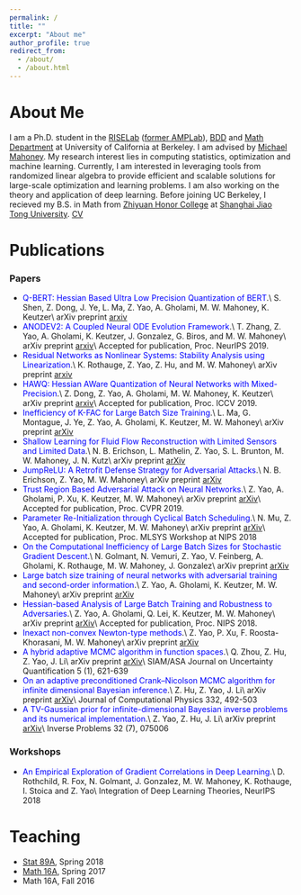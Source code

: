 ```yaml
---
permalink: /
title: ""
excerpt: "About me"
author_profile: true
redirect_from: 
  - /about/
  - /about.html
---
```




About Me
======
I am a Ph.D. student in the [RISELab](https://rise.cs.berkeley.edu/) ([former AMPLab](https://amplab.cs.berkeley.edu)), [BDD](https://deepdrive.berkeley.edu/) and [Math Department](https://math.berkeley.edu/) at University of California at Berkeley. I am advised by [Michael Mahoney](https://www.stat.berkeley.edu/~mmahoney/). My research interest lies in computing statistics, optimization and machine learning. Currently, I am interested in leveraging tools from randomized linear algebra to provide efficient and scalable solutions for large-scale optimization and learning problems. I am also working on the theory and application of deep learning. Before joining UC Berkeley, I recieved my B.S. in Math from [Zhiyuan Honor College](http://zhiyuan.sjtu.edu.cn/) at [Shanghai Jiao Tong University](http://en.sjtu.edu.cn/). [CV](http://yaozhewei.github.io/files/CV.pdf)

Publications
======

### Papers
* <span style="color:blue">Q-BERT: Hessian Based Ultra Low Precision Quantization of BERT</span>.\\
S. Shen, Z. Dong, J. Ye, L. Ma, Z. Yao, A. Gholami, M. W. Mahoney, K. Keutzer\\
arXiv preprint [arxiv](https://arxiv.org/pdf/1909.05840.pdf)
* <span style="color:blue">ANODEV2: A Coupled Neural ODE Evolution Framework</span>.\\
T. Zhang, Z. Yao, A. Gholami, K. Keutzer, J. Gonzalez, G. Biros, and M. W. Mahoney\\
arXiv preprint [arxiv](https://arxiv.org/pdf/1906.04596.pdf)\\
Accepted for publication, Proc. NeurIPS 2019.
* <span style="color:blue">Residual Networks as Nonlinear Systems: Stability Analysis using Linearization</span>.\\
K. Rothauge, Z. Yao, Z. Hu, and M. W. Mahoney\\
arXiv preprint [arxiv](https://arxiv.org/pdf/1905.13386.pdf)
* <span style="color:blue">HAWQ: Hessian AWare Quantization of Neural Networks with Mixed-Precision</span>.\\
Z. Dong, Z. Yao, A. Gholami, M. W. Mahoney, K. Keutzer\\
arXiv preprint [arxiv](https://arxiv.org/pdf/1905.03696.pdf)\\
Accepted for publication, Proc. ICCV 2019.
* <span style="color:blue">Inefficiency of K-FAC for Large Batch Size Training</span>.\\
L. Ma, G. Montague, J. Ye, Z. Yao, A. Gholami, K. Keutzer, M. W. Mahoney\\
arXiv preprint [arXiv](https://arxiv.org/pdf/1903.06237.pdf)
* <span style="color:blue">Shallow Learning for Fluid Flow Reconstruction with Limited Sensors and Limited Data</span>.\\
N. B. Erichson, L. Mathelin, Z. Yao, S. L. Brunton, M. W. Mahoney, J. N. Kutz\\
arXiv preprint [arXiv](https://arxiv.org/pdf/1902.07358.pdf)
* <span style="color:blue">JumpReLU: A Retrofit Defense Strategy for Adversarial Attacks</span>.\\
N. B. Erichson, Z. Yao, M. W. Mahoney\\
arXiv preprint [arXiv](https://arxiv.org/pdf/1904.03750.pdf)
* <span style="color:blue">Trust Region Based Adversarial Attack on Neural Networks</span>.\\
Z. Yao, A. Gholami, P. Xu, K. Keutzer, M. W. Mahoney\\
arXiv preprint [arXiv](https://arxiv.org/pdf/1812.06371.pdf)\\
Accepted for publication, Proc. CVPR 2019.
* <span style="color:blue">Parameter Re-Initialization through Cyclical Batch Scheduling</span>.\\
N. Mu, Z. Yao, A. Gholami, K. Keutzer, M. W. Mahoney\\
arXiv preprint [arXiv](https://arxiv.org/pdf/1812.01216.pdf)\\
Accepted for publication, Proc. MLSYS Workshop at NIPS 2018
* <span style="color:blue">On the Computational Inefficiency of Large Batch Sizes for Stochastic Gradient Descent</span>.\\
N. Golmant, N. Vemuri, Z. Yao, V. Feinberg, A. Gholami, K. Rothauge, M. W. Mahoney, J. Gonzalez\\
arXiv preprint [arXiv](https://arxiv.org/pdf/1811.12941.pdf)
* <span style="color:blue">Large batch size training of neural networks with adversarial training and second-order information</span>.\\
Z. Yao, A. Gholami, K. Keutzer, M. W. Mahoney\\
arXiv preprint [arXiv](https://arxiv.org/pdf/1810.01021.pdf)
* <span style="color:blue">Hessian-based Analysis of Large Batch Training and Robustness to Adversaries</span>.\\
Z. Yao, A. Gholami, Q. Lei, K. Keutzer, M. W. Mahoney\\
arXiv preprint [arXiv](https://arxiv.org/pdf/1802.08241.pdf)\\
Accepted for publication, Proc. NIPS 2018.
* <span style="color:blue">Inexact non-convex Newton-type methods</span>.\\
Z. Yao, P. Xu, F. Roosta-Khorasani, M. W. Mahoney\\
arXiv preprint [arXiv](https://arxiv.org/pdf/1802.06925.pdf)
* <span style="color:blue">A hybrid adaptive MCMC algorithm in function spaces</span>.\\
Q. Zhou, Z. Hu, Z. Yao, J. Li\\
arXiv preprint [arXiv](https://arxiv.org/pdf/1607.01458.pdf)\\
SIAM/ASA Journal on Uncertainty Quantification 5 (1), 621-639
* <span style="color:blue">On an adaptive preconditioned Crank–Nicolson MCMC algorithm for infinite dimensional Bayesian inference</span>.\\
Z. Hu, Z. Yao, J. Li\\
arXiv preprint [arXiv](https://arxiv.org/pdf/1511.05838.pdf)\\
Journal of Computational Physics 332, 492-503
* <span style="color:blue"> A TV-Gaussian prior for infinite-dimensional Bayesian inverse problems and its numerical implementation</span>.\\
Z. Yao, Z. Hu, J. Li\\
arXiv preprint [arXiv](https://arxiv.org/pdf/1510.05239.pdf)\\
Inverse Problems 32 (7), 075006

### Workshops
* <span style="color:blue">An Empirical Exploration of Gradient Correlations in Deep Learning</span>.\\
D. Rothchild, R. Fox, N. Golmant, J. Gonzalez, M. W. Mahoney, K. Rothauge, I. Stoica and Z. Yao\\
Integration of Deep Learning Theories, NeurIPS 2018

Teaching
======
* [Stat 89A](https://www.stat.berkeley.edu/~mmahoney/s18-lads/), Spring 2018
* [Math 16A](https://math.berkeley.edu/~apaulin/16B_001%20(Spring%202017).html), Spring 2017
* Math 16A, Fall 2016
